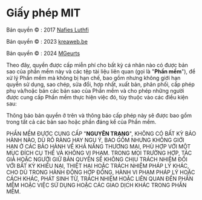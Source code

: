 # Giấy phép MIT

Bản quyền &copy; : 2017 <a href="https://github.com/nafiesl/silsilah" target="_blank">Nafies Luthfi</a>

Bản quyền &copy; : 2023 <a href="https://www.kreaweb.be" target="_blank">kreaweb.be</a>

Bản quyền &copy; : 2024 <a href="https://github.com/MGeurts/genealogy" target="_blank">MGeurts</a>

Theo đây, quyền được cấp miễn phí cho bất kỳ cá nhân nào có được bản sao
của phần mềm này và các tệp tài liệu liên quan (gọi là "<b>Phần mềm</b>"), để xử lý
Phần mềm mà không bị hạn chế, bao gồm nhưng không giới hạn quyền
sử dụng, sao chép, sửa đổi, hợp nhất, xuất bản, phân phối, cấp phép phụ và/hoặc bán
các bản sao của Phần mềm và cho phép những người được
cung cấp Phần mềm thực hiện việc đó, tùy thuộc vào các điều kiện sau:

Thông báo bản quyền ở trên và thông báo cấp phép này sẽ được bao gồm trong tất cả
các bản sao hoặc phần đáng kể của Phần mềm.

PHẦN MỀM ĐƯỢC CUNG CẤP "<b>NGUYÊN TRẠNG</b>", KHÔNG CÓ BẤT KỲ BẢO HÀNH NÀO, DÙ RÕ RÀNG HAY
NGỤ Ý, BAO GỒM NHƯNG KHÔNG GIỚI HẠN Ở CÁC BẢO HÀNH VỀ KHẢ NĂNG THƯƠNG MẠI,
PHÙ HỢP VỚI MỘT MỤC ĐÍCH CỤ THỂ VÀ KHÔNG VI PHẠM. TRONG MỌI TRƯỜNG HỢP,
TÁC GIẢ HOẶC NGƯỜI GIỮ BẢN QUYỀN SẼ KHÔNG CHỊU TRÁCH NHIỆM ĐỐI VỚI BẤT KỲ KHIẾU NẠI, THIỆT HẠI HOẶC
TRÁCH NHIỆM PHÁP LÝ KHÁC, CHO DÙ TRONG HÀNH ĐỘNG HỢP ĐỒNG, HÀNH VI PHẠM PHÁP LÝ HOẶC CÁCH KHÁC, PHÁT SINH TỪ,
TRÁCH NHIỆM HOẶC LIÊN QUAN ĐẾN PHẦN MỀM HOẶC VIỆC SỬ DỤNG HOẶC CÁC GIAO DỊCH KHÁC TRONG
PHẦN MỀM.
